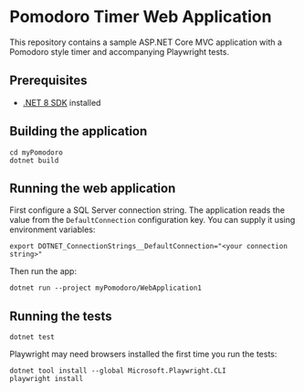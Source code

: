 # Pomodoro Timer Web Application

This repository contains a sample ASP.NET Core MVC application with a Pomodoro style timer and accompanying Playwright tests.

## Prerequisites

- [.NET 8 SDK](https://dotnet.microsoft.com/) installed

## Building the application

```
cd myPomodoro
dotnet build
```

## Running the web application

First configure a SQL Server connection string. The application reads the value from the `DefaultConnection` configuration key. You can supply it using environment variables:

```
export DOTNET_ConnectionStrings__DefaultConnection="<your connection string>"
```

Then run the app:

```
dotnet run --project myPomodoro/WebApplication1
```

## Running the tests

```
dotnet test
```

Playwright may need browsers installed the first time you run the tests:

```
dotnet tool install --global Microsoft.Playwright.CLI
playwright install
```


